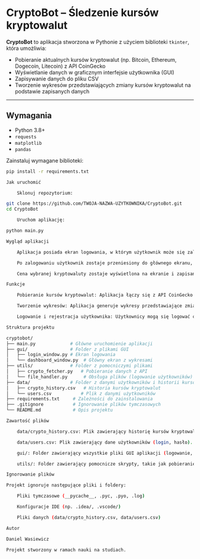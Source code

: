# CryptoBot – Śledzenie kursów kryptowalut

**CryptoBot** to aplikacja stworzona w Pythonie z użyciem biblioteki `tkinter`, która umożliwia:
- Pobieranie aktualnych kursów kryptowalut (np. Bitcoin, Ethereum, Dogecoin, Litecoin) z API CoinGecko
- Wyświetlanie danych w graficznym interfejsie użytkownika (GUI)
- Zapisywanie danych do pliku CSV
- Tworzenie wykresów przedstawiających zmiany kursów kryptowalut na podstawie zapisanych danych

---

## Wymagania

- Python 3.8+
- `requests`
- `matplotlib`
- `pandas`

Zainstaluj wymagane biblioteki:

```bash
pip install -r requirements.txt

Jak uruchomić

    Sklonuj repozytorium:

git clone https://github.com/TWOJA-NAZWA-UZYTKOWNIKA/CryptoBot.git
cd CryptoBot

    Uruchom aplikację:

python main.py

Wygląd aplikacji

    Aplikacja posiada ekran logowania, w którym użytkownik może się zalogować lub zarejestrować.

    Po zalogowaniu użytkownik zostaje przeniesiony do głównego ekranu, gdzie może wybrać kryptowalutę (np. Bitcoin, Ethereum) i kliknąć przycisk „Pobierz dane”.

    Cena wybranej kryptowaluty zostaje wyświetlona na ekranie i zapisana do pliku data/crypto_history.csv.

Funkcje

    Pobieranie kursów kryptowalut: Aplikacja łączy się z API CoinGecko i pobiera dane o cenach kryptowalut.

    Tworzenie wykresów: Aplikacja generuje wykresy przedstawiające zmiany ceny wybranej kryptowaluty w czasie na podstawie zapisanych danych.

    Logowanie i rejestracja użytkownika: Użytkownicy mogą się logować oraz rejestrować w aplikacji, a ich dane są przechowywane w pliku data/users.csv.

Struktura projektu

cryptobot/
├── main.py             # Główne uruchomienie aplikacji
├── gui/                # Folder z plikami GUI
│   ├── login_window.py # Ekran logowania
│   └── dashboard_window.py  # Główny ekran z wykresami
├── utils/              # Folder z pomocniczymi plikami
│   ├── crypto_fetcher.py   # Pobieranie danych z API
│   └── file_handler.py      # Obsługa plików (logowanie użytkowników)
├── data/               # Folder z danymi użytkowników i historii kursów
│   ├── crypto_history.csv   # Historia kursów kryptowalut
│   └── users.csv           # Plik z danymi użytkowników
├── requirements.txt     # Zależności do zainstalowania
├── .gitignore           # Ignorowanie plików tymczasowych
└── README.md            # Opis projektu

Zawartość plików

    data/crypto_history.csv: Plik zawierający historię kursów kryptowalut (data, cena).

    data/users.csv: Plik zawierający dane użytkowników (login, hasło).

    gui/: Folder zawierający wszystkie pliki GUI aplikacji (logowanie, wykresy).

    utils/: Folder zawierający pomocnicze skrypty, takie jak pobieranie danych z API i zarządzanie użytkownikami.

Ignorowanie plików

Projekt ignoruje następujące pliki i foldery:

    Pliki tymczasowe (__pycache__, .pyc, .pyo, .log)

    Konfiguracje IDE (np. .idea/, .vscode/)

    Pliki danych (data/crypto_history.csv, data/users.csv)

Autor

Daniel Wasiewicz

Projekt stworzony w ramach nauki na studiach.